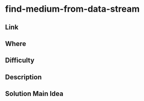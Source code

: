 



# find-medium-from-data-stream

## Link

## Where

## Difficulty

## Description

## Solution Main Idea

